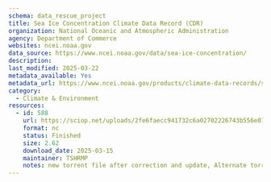 ```yaml
---
schema: data_rescue_project 
title: Sea Ice Concentration Climate Data Record (CDR)
organization: National Oceanic and Atmospheric Administration
agency: Department of Commerce
websites: ncei.noaa.gov
data_source: https://www.ncei.noaa.gov/data/sea-ice-concentration/
description: 
last_modified: 2025-03-22
metadata_available: Yes
metadata_url: https://www.ncei.noaa.gov/products/climate-data-records/sea-ice-concentration
category:
  - Climate & Environment 
resources:
  - id: 588
    url: https://sciop.net/uploads/2fe6faecc941732c6a02702226743b556e015ab3
    format: nc
    status: Finished
    size: 2.62
    download_date: 2025-03-15
    maintainer: TSHRMP
    notes: new torrent file after correction and update, Alternate torrent location https://academictorrents.com/details/2fe6faecc941732c6a02702226743b556e015ab3
---
```

